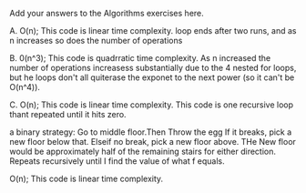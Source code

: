 Add your answers to the Algorithms exercises here.

A. O(n); This code is linear time complexity. loop ends after two runs, and as n increases so does the number of operations

B. 0(n^3); This code is quadrratic time complexity.
As  n increased the number of operations increasess substantially due to the 4 nested for loops, but he loops don't all quiterase the exponet to the next power (so it can't be O(n^4)).

C. O(n); This code is linear time complexity. This code is one recursive loop thant repeated until it hits zero.


 a binary strategy:
    Go to middle floor.Then Throw the egg
    If it breaks, 
    pick a new floor below that. 
    Elseif no break, pick a new floor above.
    THe New floor would be approximately half of the remaining stairs for either direction.
Repeats recursively until I find the value of what f equals.

 O(n); This code is linear time complexity. 